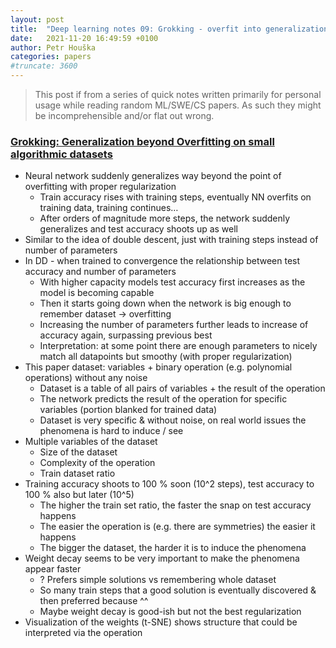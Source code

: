 ```yaml
---
layout: post
title:  "Deep learning notes 09: Grokking - overfit into generalization"
date:   2021-11-20 16:49:59 +0100
author: Petr Houška
categories: papers
#truncate: 3600
---  
```

> This post if from a series of quick notes written primarily for personal usage while reading random ML/SWE/CS papers. As such they might be incomprehensible and/or flat out wrong.

### [Grokking: Generalization beyond Overfitting on small algorithmic datasets](https://www.youtube.com/watch?v=dND-7llwrpw)
- Neural network suddenly generalizes way beyond the point of overfitting with proper regularization
  - Train accuracy rises with training steps, eventually NN overfits on training data, training continues…
  - After orders of magnitude more steps, the network suddenly generalizes and test accuracy shoots up as well
- Similar to the idea of double descent, just with training steps instead of number of parameters
- In DD - when trained to convergence the relationship between test accuracy and number of parameters
  - With higher capacity models test accuracy first increases as the model is becoming capable
  - Then it starts going down when the network is big enough to remember dataset -> overfitting
  - Increasing the number of parameters further leads to increase of accuracy again, surpassing previous best 
  - Interpretation: at some point there are enough parameters to nicely match all datapoints but smoothy (with proper regularization) 
- This paper dataset: variables + binary operation (e.g. polynomial operations) without any noise 
  - Dataset is a table of all pairs of variables + the result of the operation
  - The network predicts the result of the operation for specific variables (portion blanked for trained data)
  - Dataset is very specific & without noise, on real world issues the phenomena is hard to induce / see
- Multiple variables of the dataset
  - Size of the dataset
  - Complexity of the operation
  - Train dataset ratio 
- Training accuracy shoots to 100 % soon (10^2 steps), test accuracy to 100 % also but later (10^5)
  - The higher the train set ratio, the faster the snap on test accuracy happens
  - The easier the operation is (e.g. there are symmetries) the easier it happens
  - The bigger the dataset, the harder it is to induce the phenomena
- Weight decay seems to be very important to make the phenomena appear faster
  - ? Prefers simple solutions vs remembering whole dataset 
  - So many train steps that a good solution is eventually discovered & then preferred because ^^
  - Maybe weight decay is good-ish but not the best regularization 
- Visualization of the weights (t-SNE) shows structure that could be interpreted via the operation
